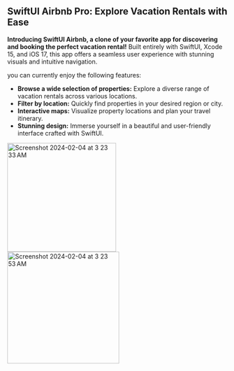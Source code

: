 ## SwiftUI Airbnb Pro:  Explore Vacation Rentals with Ease 

**Introducing SwiftUI Airbnb, a clone of your favorite app for discovering and booking the perfect vacation rental!** Built entirely with SwiftUI, Xcode 15, and iOS 17, this app offers a seamless user experience with stunning visuals and intuitive navigation.

you can currently enjoy the following features:

* **Browse a wide selection of properties:** Explore a diverse range of vacation rentals across various locations.
* **Filter by location:** Quickly find properties in your desired region or city.
* **Interactive maps:** Visualize property locations and plan your travel itinerary.
* **Stunning design:** Immerse yourself in a beautiful and user-friendly interface crafted with SwiftUI.
<img width="249" alt="Screenshot 2024-02-04 at 3 23 33 AM" src="https://github.com/kumarannathan/AirBnB/assets/98358804/bedb0c3f-49a8-4b1e-b7b0-f1ab61143ed6">
<img width="256" alt="Screenshot 2024-02-04 at 3 23 53 AM" src="https://github.com/kumarannathan/AirBnB/assets/98358804/6b1151ed-d023-4523-93f3-0d8d6768bed8">

